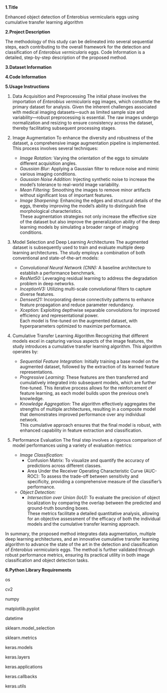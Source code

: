 **1.Title**

Enhanced object detection of Enterobius vermicularis eggs using cumulative transfer learning algorithm

**2.Project Description**

The methodology of this study can be delineated into several sequential steps, each contributing to the overall framework for the detection and classification of *Enterobius vermicularis* eggs. Code Information is a detailed, step-by-step description of the proposed method.

**3.Dataset Information**

**4.Code Information**

**5.Usage Instructions**

1. Data Acquisition and Preprocessing
   The initial phase involves the importation of *Enterobius vermicularis* egg images, which constitute the primary dataset for analysis. Given the inherent challenges associated with medical imaging datasets—such as limited sample size and variability—robust preprocessing is essential. The raw images undergo normalization and resizing to ensure consistency across the dataset, thereby facilitating subsequent processing stages.

2. Image Augmentation
   To enhance the diversity and robustness of the dataset, a comprehensive image augmentation pipeline is implemented. This process involves several techniques:
   - *Image Rotation:* Varying the orientation of the eggs to simulate different acquisition angles.  
   - *Gaussian Blur:* Applying a Gaussian filter to reduce noise and mimic various imaging conditions.  
   - *Gaussian Noise Addition:* Injecting synthetic noise to increase the model’s tolerance to real-world image variability.  
   - *Mean Filtering:* Smoothing the images to remove minor artifacts without significant loss of important features.  
   - *Image Sharpening:* Enhancing the edges and structural details of the eggs, thereby improving the model’s ability to distinguish fine morphological characteristics.  
   These augmentation strategies not only increase the effective size of the dataset but also improve the generalization ability of the deep learning models by simulating a broader range of imaging conditions.

3. Model Selection and Deep Learning Architectures
   The augmented dataset is subsequently used to train and evaluate multiple deep learning architectures. The study employs a combination of both conventional and state-of-the-art models:
   - *Convolutional Neural Network (CNN):* A baseline architecture to establish a performance benchmark.
   - *ResNet50:* Leveraging residual learning to address the degradation problem in deep networks.
   - *InceptionV3:* Utilizing multi-scale convolutional filters to capture diverse features.
   - *Denseet21:* Incorporating dense connectivity patterns to enhance feature propagation and reduce parameter redundancy.
   - *Xception:* Exploiting depthwise separable convolutions for improved efficiency and representational power.  
   Each model is fine-tuned on the augmented dataset, with hyperparameters optimized to maximize performance.

4. Cumulative Transfer Learning Algorithm
   Recognizing that different models excel in capturing various aspects of the image features, the study introduces a cumulative transfer learning algorithm. This algorithm operates by:
   - *Sequential Feature Integration:* Initially training a base model on the augmented dataset, followed by the extraction of its learned feature representations.
   - *Progressive Learning:* These features are then transferred and cumulatively integrated into subsequent models, which are further fine-tuned. This iterative process allows for the reinforcement of feature learning, as each model builds upon the previous one’s knowledge.
   - *Knowledge Aggregation:* The algorithm effectively aggregates the strengths of multiple architectures, resulting in a composite model that demonstrates improved performance over any individual network.  
   This cumulative approach ensures that the final model is robust, with enhanced capability in feature extraction and classification.

5. Performance Evaluation
   The final step involves a rigorous comparison of model performances using a variety of evaluation metrics:
   - *Image Classification:*
     - Confusion Matrix: To visualize and quantify the accuracy of predictions across different classes.
     - Area Under the Receiver Operating Characteristic Curve (AUC-ROC): To assess the trade-off between sensitivity and specificity, providing a comprehensive measure of the classifier’s performance.
   - *Object Detection:*
     - *Intersection over Union (IoU):* To evaluate the precision of object localization by comparing the overlap between the predicted and ground-truth bounding boxes.  
   These metrics facilitate a detailed quantitative analysis, allowing for an objective assessment of the efficacy of both the individual models and the cumulative transfer learning approach.

In summary, the proposed method integrates data augmentation, multiple deep learning architectures, and an innovative cumulative transfer learning algorithm to advance the state of the art in the detection and classification of *Enterobius vermicularis* eggs. The method is further validated through robust performance metrics, ensuring its practical utility in both image classification and object detection tasks.

**6.Python Library Requirements**

os

cv2

numpy

matplotlib.pyplot

datetime

sklearn.model_selection

sklearn.metrics

keras.models

keras.layers

keras.applications

keras.callbacks

keras.utils
